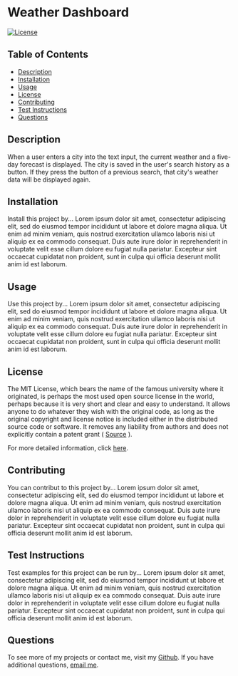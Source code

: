 # Weather Dashboard

[![License](https://img.shields.io/badge/License-MIT-yellow.svg)](https://opensource.org/licenses/MIT)

## Table of Contents

- [Description](#description)
- [Installation](#installation)
- [Usage](#usage)
- [License](#license)
- [Contributing](#contributing)
- [Test Instructions](#test-instructions)
- [Questions](#questions)

## Description

When a user enters a city into the text input, the current weather and a five-day forecast is displayed. The city is saved in the user's search history as a button. If they press the button of a previous search, that city's weather data will be displayed again.

## Installation

Install this project by... Lorem ipsum dolor sit amet, consectetur adipiscing elit, sed do eiusmod tempor incididunt ut labore et dolore magna aliqua. Ut enim ad minim veniam, quis nostrud exercitation ullamco laboris nisi ut aliquip ex ea commodo consequat. Duis aute irure dolor in reprehenderit in voluptate velit esse cillum dolore eu fugiat nulla pariatur. Excepteur sint occaecat cupidatat non proident, sunt in culpa qui officia deserunt mollit anim id est laborum.

## Usage

Use this project by... Lorem ipsum dolor sit amet, consectetur adipiscing elit, sed do eiusmod tempor incididunt ut labore et dolore magna aliqua. Ut enim ad minim veniam, quis nostrud exercitation ullamco laboris nisi ut aliquip ex ea commodo consequat. Duis aute irure dolor in reprehenderit in voluptate velit esse cillum dolore eu fugiat nulla pariatur. Excepteur sint occaecat cupidatat non proident, sunt in culpa qui officia deserunt mollit anim id est laborum.

## License

The MIT License, which bears the name of the famous university where it originated, is perhaps the most used open source license in the world, perhaps because it is very short and clear and easy to understand. It allows anyone to do whatever they wish with the original code, as long as the original copyright and license notice is included either in the distributed source code or software. It removes any liability from authors and does not explicitly contain a patent grant ( [Source](https://snyk.io/learn/open-source-licenses/) ).

For more detailed information, click [here](https://opensource.org/licenses/MIT).

## Contributing

You can contribut to this project by... Lorem ipsum dolor sit amet, consectetur adipiscing elit, sed do eiusmod tempor incididunt ut labore et dolore magna aliqua. Ut enim ad minim veniam, quis nostrud exercitation ullamco laboris nisi ut aliquip ex ea commodo consequat. Duis aute irure dolor in reprehenderit in voluptate velit esse cillum dolore eu fugiat nulla pariatur. Excepteur sint occaecat cupidatat non proident, sunt in culpa qui officia deserunt mollit anim id est laborum.

## Test Instructions

Test examples for this project can be run by... Lorem ipsum dolor sit amet, consectetur adipiscing elit, sed do eiusmod tempor incididunt ut labore et dolore magna aliqua. Ut enim ad minim veniam, quis nostrud exercitation ullamco laboris nisi ut aliquip ex ea commodo consequat. Duis aute irure dolor in reprehenderit in voluptate velit esse cillum dolore eu fugiat nulla pariatur. Excepteur sint occaecat cupidatat non proident, sunt in culpa qui officia deserunt mollit anim id est laborum.

## Questions

To see more of my projects or contact me, visit my [Github](https://github.com/mycancel).
If you have additional questions, [email me](mailto:notmine@email.com).
